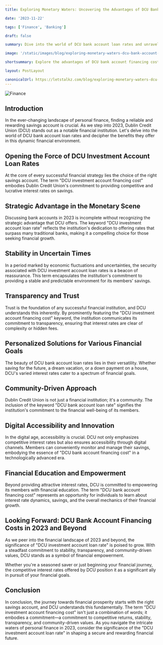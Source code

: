 ```yaml
---
title: Exploring Monetary Waters: Uncovering the Advantages of DCU Bank Account Financing Costs

date: '2023-11-22'

tags: ['Finance', 'Banking']

draft: false

summary: Dive into the world of DCU bank account loan rates and unravel the benefits they offer in the ever-changing landscape of personal finance.

image: '/static/images/blog/exploring-monetary-waters-dcu-bank-account-financing-costs/cover.png'

shortsummary: Explore the advantages of DCU bank account financing costs and understand how they contribute to a secure and rewarding financial future.

layout: PostLayout

canonicalUrl: https://letstalkz.com/blog/exploring-monetary-waters-dcu-bank-account-financing-costs
---
```


![Finance](/static/images/blog/exploring-monetary-waters-dcu-bank-account-financing-costs/cover.png)

## Introduction

In the ever-changing landscape of personal finance, finding a reliable and rewarding savings account is crucial. As we step into 2023, Dublin Credit Union (DCU) stands out as a notable financial institution. Let's delve into the world of DCU bank account loan rates and decipher the benefits they offer in this dynamic financial environment.

## Opening the Force of DCU Investment Account Loan Rates

At the core of every successful financial strategy lies the choice of the right savings account. The term "DCU investment account financing cost" embodies Dublin Credit Union's commitment to providing competitive and lucrative interest rates on savings.

## Strategic Advantage in the Monetary Scene

Discussing bank accounts in 2023 is incomplete without recognizing the strategic advantage that DCU offers. The keyword "DCU investment account loan rate" reflects the institution's dedication to offering rates that surpass many traditional banks, making it a compelling choice for those seeking financial growth.

## Stability in Uncertain Times

In a period marked by economic fluctuations and uncertainties, the security associated with DCU investment account loan rates is a beacon of reassurance. This term encapsulates the institution's commitment to providing a stable and predictable environment for its members' savings.

## Transparency and Trust

Trust is the foundation of any successful financial institution, and DCU understands this inherently. By prominently featuring the "DCU investment account financing cost" keyword, the institution communicates its commitment to transparency, ensuring that interest rates are clear of complexity or hidden fees.

## Personalized Solutions for Various Financial Goals

The beauty of DCU bank account loan rates lies in their versatility. Whether saving for the future, a dream vacation, or a down payment on a house, DCU's varied interest rates cater to a spectrum of financial goals.

## Community-Driven Approach

Dublin Credit Union is not just a financial institution; it's a community. The inclusion of the keyword "DCU bank account loan rate" signifies the institution's commitment to the financial well-being of its members.

## Digital Accessibility and Innovation

In the digital age, accessibility is crucial. DCU not only emphasizes competitive interest rates but also ensures accessibility through digital channels. Members can conveniently monitor and manage their savings, embodying the essence of "DCU bank account financing cost" in a technologically advanced era.

## Financial Education and Empowerment

Beyond providing attractive interest rates, DCU is committed to empowering its members with financial education. The term "DCU bank account financing cost" represents an opportunity for individuals to learn about interest rate dynamics, savings, and the overall mechanics of their financial growth.

## Looking Forward: DCU Bank Account Financing Costs in 2023 and Beyond

As we peer into the financial landscape of 2023 and beyond, the significance of "DCU investment account loan rate" is poised to grow. With a steadfast commitment to stability, transparency, and community-driven values, DCU stands as a symbol of financial empowerment.

Whether you're a seasoned saver or just beginning your financial journey, the competitive interest rates offered by DCU position it as a significant ally in pursuit of your financial goals.

## Conclusion

In conclusion, the journey towards financial prosperity starts with the right savings account, and DCU understands this fundamentally. The term "DCU investment account financing cost" isn't just a combination of words; it embodies a commitment—a commitment to competitive returns, stability, transparency, and community-driven values. As you navigate the intricate waters of personal finance in 2023, consider the significance of the "DCU investment account loan rate" in shaping a secure and rewarding financial future.

